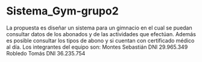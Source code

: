 # Sistema_Gym-grupo2
La propuesta es diseñar un sistema para un gimnacio en el cual se puedan consultar datos de los abonados y de las actividades que efectúan. Además es posible consultar los tipos de abono y si cuentan con certificado médico al día.
Los integrantes del equipo son:
Montes Sebastián DNI 29.965.349
Robledo Tomás DNI 36.235.754
